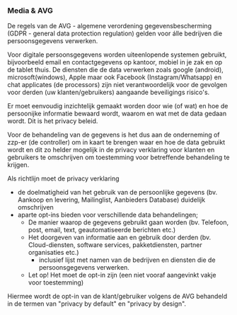 ### Media & AVG
De regels van de AVG - algemene verordening gegevensbescherming (GDPR - general data protection regulation) gelden voor álle bedrijven die persoonsgegevens verwerken. 

Voor digitale persoonsgegevens worden uiteenlopende systemen gebruikt, bijvoorbeeld email en contactgegevens op kantoor, mobiel in je zak en op de tablet thuis. De diensten die de data verwerken zoals google (android), microsoft(windows), Apple maar ook Facebook (Instagram/Whatsapp) en chat applicates (de processors) zijn niet verantwoordelijk voor de gevolgen voor derden (uw klanten/gebruikers) aangaande beveiligings risico's. 

Er moet eenvoudig inzichtelijk gemaakt worden door wie (of wat) en hoe de persoonijke informatie bewaard wordt, waarom en wat met de data gedaan wordt. Dit is het privacy beleid. 

Voor de behandeling van de gegevens is het dus aan de onderneming of zzp-er (de controller) om in kaart te brengen waar en hoe de data gebruikt wordt en dit zo helder mogelijk in de privacy verklaring voor klanten en gebruikers te omschrijven om toestemming voor betreffende behandeling te krijgen.

Als richtlijn moet de privacy verklaring 
- de doelmatigheid van het gebruik van de persoonlijke gegevens (bv. Aankoop en levering, Mailinglist, Aanbieders Database) duidelijk omschrijven 
- aparte opt-ins bieden voor verschillende data behandelingen;
   - De manier waarop de gegevens gebruikt gaan worden (bv. Telefoon, post, email, text, geautomatiseerde berichten etc.)
   - Het doorgeven van informatie aan en gebruik door derden (bv. Cloud-diensten, software services, pakketdiensten, partner organisaties etc.)
      - inclusief lijst met namen van de bedrijven en diensten die de persoonsgegevens verwerken.
   - Let op! Het moet de opt-in zijn (een niet vooraf aangevinkt vakje voor toestemming) 
   
Hiermee wordt de opt-in van de klant/gebruiker volgens de AVG behandeld in de termen van  "privacy by default" en "privacy by design".

  
